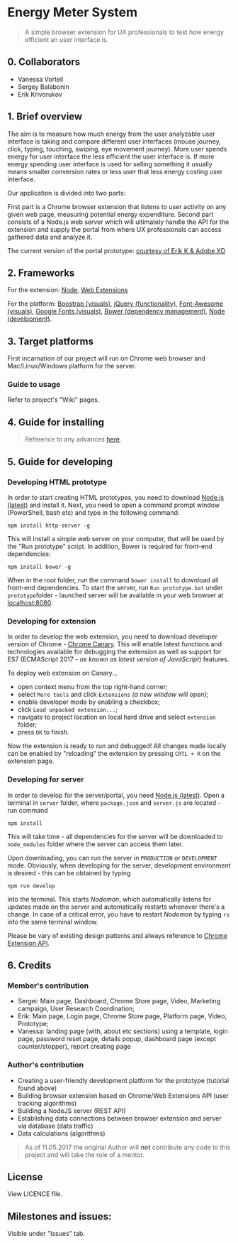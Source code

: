 # Energy Meter System
> A simple browser extension for UX professionals to test how energy efficient an user interface is.

## 0. Collaborators
* Vanessa Vorteil
* Sergey Balabonin
* Erik Krivorukov

## 1. Brief overview

The aim is to measure how much energy from the user analyzable user interface is taking and compare different user interfaces (mouse journey, click, typing, touching, swiping, eye movement journey).
More user spends energy for user interface the less efficient the user interface is. If more energy spending user interface is used for selling something it usually means smaller conversion rates or less user that less energy costing user interface.

Our application is divided into two parts:

First part is a Chrome browser extension that listens to user activity on any given web page, measuring potential energy expenditure.
Second part consists of a Node.js web server which will ultimately handle the API for the extension and supply the portal from where UX professionals can access gathered data and analyze it.

The current version of the portal prototype: [courtesy of Erik K & Adobe XD](https://xd.adobe.com/view/b06cc423-c3f8-476d-a5c7-078aae161a25/)

## 2. Frameworks
For the extension: [Node](https://nodejs.org), [Web Extensions](https://developer.mozilla.org/en-US/Add-ons/WebExtensions)

For the platform: [Boostrap (visuals)](http://getbootstrap.com/), [jQuery (functionality)](https://jquery.com/), [Font-Awesome (visuals)](http://fontawesome.io/), [Google Fonts (visuals)](https://developers.google.com/fonts/), [Bower (dependency management)](https://bower.io/), [Node (development)](https://nodejs.org/en/).

## 3. Target platforms
First incarnation of our project will run on Chrome web browser and Mac/Linux/Windows platform for the server.

### Guide to usage
Refer to project's "Wiki" pages.

## 4. Guide for installing
>Reference to any advances [here](https://github.com/ristokitsing).

## 5. Guide for developing
### Developing HTML prototype
In order to start creating HTML prototypes, you need to download [Node.js (latest)](https://nodejs.org/en/) and install it.
Next, you need to open a command prompt window (PowerShell, bash etc) and type in the following command:
```
npm install http-server -g
```  
This will install a simple web server on your computer, that will be used by the "Run prototype" script.
In addition, Bower is required for front-end dependencies:
```
npm install bower -g
```  
When in the root folder, run the command `bower install` to download all front-end dependencies.
To start the server, run `Run prototype.bat` under `prototype`folder - launched server will be available in your web browser at [localhost:8080](//localhost:8080).

### Developing for extension
In order to develop the web extension, you need to download developer version of Chrome - [Chrome Canary](https://www.google.com/chrome/browser/canary.html).
This will enable latest functions and technologies available for debugging the extension as well as support for ES7 (ECMAScript 2017 - *as known as latest version of JavaScript*) features.

To deploy web extension on Canary...
* open context menu from the top right-hand corner;
* select `More tools` and click `Extensions` *(a new window will open)*;
* enable developer mode by enabling a checkbox;
* click `Load unpacked extension...`;
* navigate to project location on local hard drive and select `extension` folder;
* press `OK` to finish.

Now the extension is ready to run and debugged!
All changes made locally can be enabled by "reloading" the extension by pressing `CRTL + R` on the extension page.

### Developing for server
In order to develop for the server/portal, you need [Node.js (latest)](https://nodejs.org/en/).
Open a terminal in `server` folder, where `package.json` and `server.js` are located - run command
```
npm install
```
This will take time - all dependencies for the server will be downloaded to `node_modules` folder where the server can access them later.

Upon downloading, you can run the server in `PRODUCTION` or `DEVELOPMENT` mode.
Obviously, when developing for the server, development environment is desired - this can be obtained by typing
```
npm run develop
```
into the terminal.
This starts *Nodemon*, which automatically listens for updates made on the server and automatically restarts whenever there's a change.
In case of a critical error, you have to restart *Nodemon* by typing `rs` into the same terminal window.

Please be vary of existing design patterns and always reference to [Chrome Extension API](https://developer.chrome.com/extensions/browserAction).

## 6. Credits

### Member's contribution
* Sergei: Main page, Dashboard, Chrome Store page, Video, Marketing campaign, User Research Coordination;
* Erik: Main page, Login page, Chrome Store page, Platform page, Video, Prototype;
* Vanessa: landing page (with, about etc sections) using a template, login page, password reset page, details popup, dashboard page (except counter/stopper), report creating page

### Author's contribution
* Creating a user-friendly development platform for the prototype (tutorial found above)
* Building browser extension based on Chrome/Web Extensions API (user tracking algorithms)
* Building a NodeJS server (REST API)
* Establishing data connections between browser extension and server via database (data traffic)
* Data calculations (algorithms)
>As of 11.05.2017 the original Author will **not** contribute any code to this project and will take the role of a mentor.

## License
View LICENCE file.

## Milestones and issues:
Visible under "Issues" tab.

